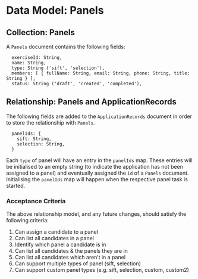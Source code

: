 # Data Model: Panels

## Collection: Panels
A `Panels` document contains the following fields:
```
  exerciseId: String,
  name: String,
  type: String ('sift', 'selection'),
  members: [ { fullName: String, email: String, phone: String, title: String } ],
  status: String ('draft', 'created', 'completed'),
```

## Relationship: Panels and ApplicationRecords
The following fields are added to the `ApplicationRecords` document in order to store the relationship with `Panels`.
```
  panelIds: {
    sift: String,
    selection: String,
  }
```
Each `type` of panel will have an entry in the `panelIds` map. These entries will be initialised to an empty string (to indicate the application has not been assigned to a panel) and eventually assigned the `id` of a `Panels` document.
Initialising the `panelIds` map will happen when the respective panel task is started.

### Acceptance Criteria
The above relationship model, and any future changes, should satisfy the following criteria:
1. Can assign a candidate to a panel
2. Can list all candidates in a panel
3. Identify which panel a candidate is in
4. Can list all candidates & the panels they are in
5. Can list all candidates which aren’t in a panel
6. Can support multiple types of panel (sift, selection)
7. Can support custom panel types (e.g. sift, selection, custom, custom2)